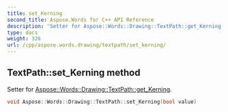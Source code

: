 ```yaml
---
title: set_Kerning
second_title: Aspose.Words for C++ API Reference
description: 'Setter for Aspose::Words::Drawing::TextPath::get_Kerning.'
type: docs
weight: 326
url: /cpp/aspose.words.drawing/textpath/set_kerning/
---
```

## TextPath::set_Kerning method


Setter for [Aspose::Words::Drawing::TextPath::get_Kerning](../get_kerning/).

```cpp
void Aspose::Words::Drawing::TextPath::set_Kerning(bool value)
```

